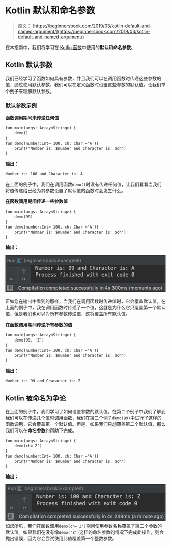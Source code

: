 # Kotlin 默认和命名参数

> 原文： [https://beginnersbook.com/2019/03/kotlin-default-and-named-argument/](https://beginnersbook.com/2019/03/kotlin-default-and-named-argument/)

在本指南中，我们将学习在 [Kotlin 函数](https://beginnersbook.com/2019/02/kotlin-function/)中使用的**默认和命名参数**。

## Kotlin 默认参数

我们已经学习了函数如何具有参数，并且我们可以在调用函数时传递这些参数的值，通过使用默认参数，我们可以在定义函数时设置这些参数的默认值。让我们举个例子来理解默认参数。

### 默认参数示例

**函数调用期间未传递任何值**

```
fun main(args: Array<String>) {
    demo()
}
fun demo(number:Int= 100, ch: Char ='A'){
    print("Number is: $number and Character is: $ch")
}
```

**输出：**

```
Number is: 100 and Character is: A
```

在上面的例子中，我们在调用函数`demo()`时没有传递任何值，让我们看看当我们将值传递给已经为其参数设置了默认值的函数时会发生什么。

**在函数调用期间传递一些参数值**

```
fun main(args: Array<String>) {
    demo(99)
}
fun demo(number:Int= 100, ch: Char ='A'){
    print("Number is: $number and Character is: $ch")
}
```

**输出：**

![Kotlin default arguments](img/3417b15c3db9af00c89a0f575dd570c6.jpg)

正如您在输出中看到的那样，当我们在调用函数时传递值时，它会覆盖默认值。在上面的例子中，我在调用函数时传递了一个值，这就是为什么它只覆盖第一个默认值，但是我们也可以为所有参数传递值，这将覆盖所有默认值。

**在函数调用期间传递所有参数的值**

```
fun main(args: Array<String>) {
    demo(99, 'Z')
}
fun demo(number:Int= 100, ch: Char ='A'){
    print("Number is: $number and Character is: $ch")
}
```

**输出：**

```
Number is: 99 and Character is: Z
```

## Kotlin 被命名为争论

在上面的例子中，我们学习了如何设置参数的默认值。在第二个例子中我们了解到我们可以在传递几个值时调用函数，我们在第二个例子`demo(99)`中进行了这样的函数调用，它会覆盖第一个默认值。但是，如果我们只想覆盖第二个默认值，那么我们可以在**命名参数**的帮助下完成。

```
fun main(args: Array<String>) {
    demo(ch='Z')
}
fun demo(number:Int= 100, ch: Char ='A'){
    print("Number is: $number and Character is: $ch")
}
```

**输出：**

![Kotlin named arguments](img/c790097fbcc593496c60a3f490986e69.jpg)
如您所见，我们在函数调用`demo(ch='Z')`期间使用参数名称覆盖了第二个参数的默认值。如果我们在没有像`demo('Z')`这样的命名参数的情况下完成此操作，则会抛出错误，因为它会尝试使用此值覆盖第一个整数参数。